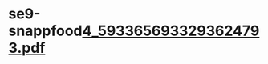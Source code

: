 # se9-snappfood[4_5933656933293624793.pdf](https://github.com/aminiaraste/se9-snappfood/files/9899637/4_5933656933293624793.pdf)
